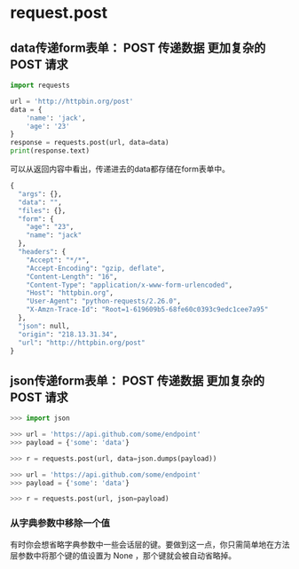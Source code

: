 # request.post



## data传递form表单： POST 传递数据 更加复杂的 POST 请求

```py
import requests

url = 'http://httpbin.org/post'
data = {
    'name': 'jack',
    'age': '23'
}
response = requests.post(url, data=data)
print(response.text)

```

可以从返回内容中看出，传递进去的data都存储在form表单中。
```py
{
  "args": {}, 
  "data": "", 
  "files": {}, 
  "form": {
    "age": "23", 
    "name": "jack"
  }, 
  "headers": {
    "Accept": "*/*", 
    "Accept-Encoding": "gzip, deflate", 
    "Content-Length": "16", 
    "Content-Type": "application/x-www-form-urlencoded", 
    "Host": "httpbin.org", 
    "User-Agent": "python-requests/2.26.0", 
    "X-Amzn-Trace-Id": "Root=1-619609b5-68fe60c0393c9edc1cee7a95"
  }, 
  "json": null, 
  "origin": "218.13.31.34", 
  "url": "http://httpbin.org/post"
}

```

## json传递form表单： POST 传递数据 更加复杂的 POST 请求

```py
>>> import json

>>> url = 'https://api.github.com/some/endpoint'
>>> payload = {'some': 'data'}

>>> r = requests.post(url, data=json.dumps(payload))

>>> url = 'https://api.github.com/some/endpoint'
>>> payload = {'some': 'data'}

>>> r = requests.post(url, json=payload)
```


### 从字典参数中移除一个值
有时你会想省略字典参数中一些会话层的键。要做到这一点，你只需简单地在方法层参数中将那个键的值设置为 None ，那个键就会被自动省略掉。

